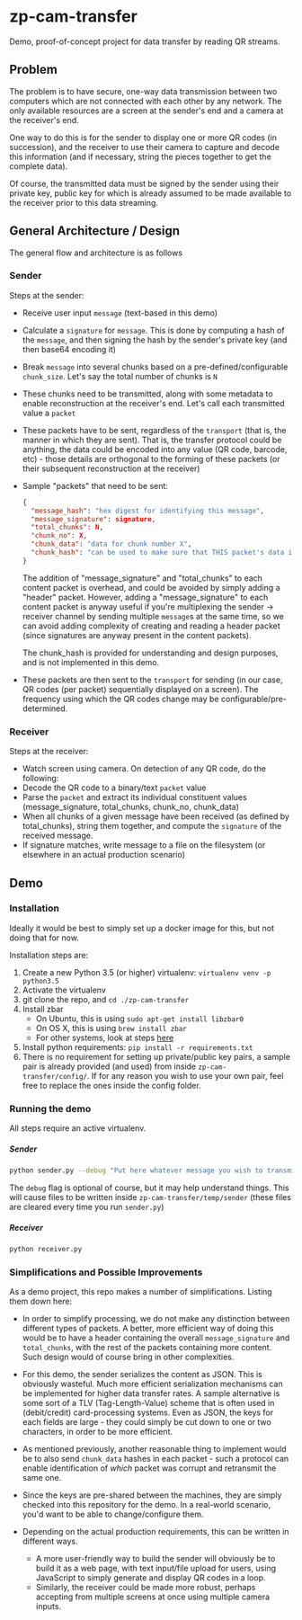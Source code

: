 # zp-cam-transfer
Demo, proof-of-concept project for data transfer by reading QR streams.

## Problem
The problem is to have secure, one-way data transmission between two computers which
are not connected with each other by any network. The only available resources are
a screen at the sender's end and a camera at the receiver's end.

One way to do this is for the sender to display one or more QR codes (in succession),
and the receiver to use their camera to capture and decode this information (and if
necessary, string the pieces together to get the complete data).

Of course, the transmitted data must be signed by the sender using their private key,
public key for which is already assumed to be made available to the receiver prior to
this data streaming.

## General Architecture / Design
The general flow and architecture is as follows

### Sender

Steps at the sender:
- Receive user input `message` (text-based in this demo)
- Calculate a `signature` for `message`. This is done by computing a hash of the
`message`, and then signing the hash by the sender's private key (and then base64 encoding it)
- Break `message` into several chunks based on a pre-defined/configurable `chunk_size`.
Let's say the total number of chunks is `N`
- These chunks need to be transmitted, along with some metadata to enable
reconstruction at the receiver's end. Let's call each transmitted value a `packet`
- These packets have to be sent, regardless of the `transport` (that is, the manner
in which they are sent). That is, the transfer protocol could be anything,
the data could be encoded into any value (QR code, barcode, etc) - those details
are orthogonal to the forming of these packets (or their subsequent
reconstruction at the receiver)

- Sample "packets" that need to be sent:
    ```json
    {
      "message_hash": "hex digest for identifying this message",
      "message_signature": signature,
      "total_chunks": N,
      "chunk_no": X,
      "chunk_data": "data for chunk number X",
      "chunk_hash": "can be used to make sure that THIS packet's data is correctly transmitted"
    }
    ```
    The addition of "message_signature" and "total_chunks" to each content packet
    is overhead, and could be avoided by simply adding a "header" packet. However,
    adding a "message_signature" to each content packet is anyway
    useful if you're multiplexing the sender -> receiver channel by
    sending multiple `message`s at the same time, so we can avoid adding complexity
    of creating and reading a header packet (since signatures are anyway present
    in the content packets).
    
    The chunk_hash is provided for understanding and design purposes,
    and is not implemented in this demo.

- These packets are then sent to the `transport`  for sending (in our case,
QR codes (per packet) sequentially displayed on a screen). The frequency using
which the QR codes change may be configurable/pre-determined.

### Receiver
Steps at the receiver:

- Watch screen using camera. On detection of any QR code, do the following:
- Decode the QR code to a binary/text `packet` value
- Parse the `packet` and extract its individual constituent values (message_signature,
total_chunks, chunk_no, chunk_data)
- When all chunks of a given message have been received (as defined by total_chunks),
string them together, and compute the `signature` of the received message.
- If signature matches, write message to a file on the filesystem (or elsewhere
in an actual production scenario)


## Demo

### Installation
Ideally it would be best to simply set up a docker image for this, but not doing
that for now.

Installation steps are:
1. Create a new Python 3.5 (or higher) virtualenv: `virtualenv venv -p python3.5`
1. Activate the virtualenv
1. git clone the repo, and `cd ./zp-cam-transfer`
1. Install zbar
    - On Ubuntu, this is using `sudo apt-get install libzbar0`
    - On OS X, this is using `brew install zbar`
    - For other systems, look at steps [here](https://github.com/NaturalHistoryMuseum/pyzbar/)
1. Install python requirements: `pip install -r requirements.txt`
1. There is no requirement for setting up private/public key pairs, a sample
pair is already provided (and used) from inside `zp-cam-transfer/config/`. If for
any reason you wish to use your own pair, feel free to replace the ones inside the
config folder.

### Running the demo
All steps require an active virtualenv.

##### Sender
```bash
python sender.py --debug "Put here whatever message you wish to transmit"
```

The `debug` flag is optional of course, but it may help understand things.
This will cause files to be written inside `zp-cam-transfer/temp/sender` (these
files are cleared every time you run `sender.py`)

##### Receiver
```bash
python receiver.py
```


### Simplifications and Possible Improvements
As a demo project, this repo makes a number of simplifications. Listing them
down here:

- In order to simplify processing, we do not make any distinction between different
types of packets. A better, more efficient way of doing this would be to have a 
header containing the overall `message_signature` and `total_chunks`, with the rest
of the packets containing more content. Such design would of course bring in other
complexities.

- For this demo, the sender serializes the content as JSON. This is obviously
wasteful. Much more efficient serialization mechanisms can be implemented for higher
data transfer rates. A sample alternative is some sort of a TLV (Tag-Length-Value)
scheme that is often used in (debit/credit) card-processing systems. Even as JSON,
the keys for each fields are large - they could simply be cut down
to one or two characters, in order to be more efficient.

- As mentioned previously, another reasonable thing to implement would be to
also send `chunk_data` hashes in each packet - such a protocol can enable
identification of _which_ packet was corrupt and retransmit the same one.

- Since the keys are pre-shared between the machines, they are simply checked into
this repository for the demo. In a real-world scenario, you'd want to be able
to change/configure them.

- Depending on the actual production requirements, this can be written in different
ways.
    - A more user-friendly way to build the sender will obviously be to build it as
    a web page, with text input/file upload for users, using JavaScript to simply
    generate and display QR codes in a loop.
    - Similarly, the receiver could be made more robust, perhaps accepting from
    multiple screens at once using multiple camera inputs.

